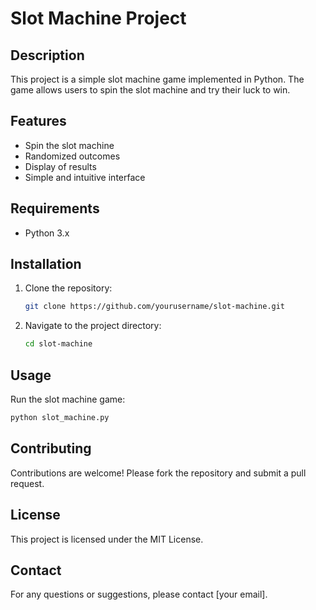 # Slot Machine Project

## Description
This project is a simple slot machine game implemented in Python. The game allows users to spin the slot machine and try their luck to win.

## Features
- Spin the slot machine
- Randomized outcomes
- Display of results
- Simple and intuitive interface

## Requirements
- Python 3.x

## Installation
1. Clone the repository:
    ```sh
    git clone https://github.com/yourusername/slot-machine.git
    ```
2. Navigate to the project directory:
    ```sh
    cd slot-machine
    ```

## Usage
Run the slot machine game:
```sh
python slot_machine.py
```

## Contributing
Contributions are welcome! Please fork the repository and submit a pull request.

## License
This project is licensed under the MIT License.

## Contact
For any questions or suggestions, please contact [your email].
